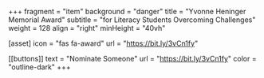 +++
fragment = "item"
background = "danger"
title = "Yvonne Heninger Memorial Award"
subtitle = "for Literacy Students Overcoming Challenges"
weight = 128
align = "right"
minHeight = "40vh"

[asset]
  icon = "fas fa-award"
  url = "https://bit.ly/3vCn1fy"
  
[[buttons]]
  text = "Nominate Someone"
  url = "https://bit.ly/3vCn1fy"
  color = "outline-dark"
+++




